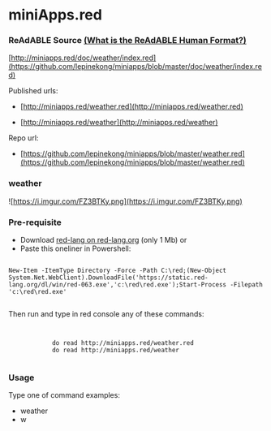 
# miniApps.red


### ReAdABLE Source [(What is the ReAdABLE Human Format?)](http://readablehumanformat.com)

[http://miniapps.red/doc/weather/index.red](https://github.com/lepinekong/miniapps/blob/master/doc/weather/index.red)

Published urls:
- [http://miniapps.red/weather.red](http://miniapps.red/weather.red)
                        
- [http://miniapps.red/weather](http://miniapps.red/weather)
                        
Repo url:
- [https://github.com/lepinekong/miniapps/blob/master/weather.red](https://github.com/lepinekong/miniapps/blob/master/weather.red)
                        

### weather

![https://i.imgur.com/FZ3BTKy.png](https://i.imgur.com/FZ3BTKy.png)
                    

### Pre-requisite


- Download [red-lang on red-lang.org](https://www.red-lang.org/p/download.html) (only 1 Mb)
or
- Paste this oneliner in Powershell:



```

New-Item -ItemType Directory -Force -Path C:\red;(New-Object System.Net.WebClient).DownloadFile('https://static.red-lang.org/dl/win/red-063.exe','c:\red\red.exe');Start-Process -Filepath 'c:\red\red.exe'            
        
```


Then run and type in red console any of these commands: 


```


            do read http://miniapps.red/weather.red
            do read http://miniapps.red/weather           
        
```



### Usage

Type one of command examples:

- weather   
- w

